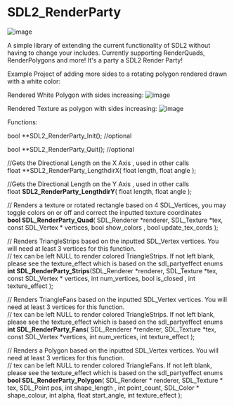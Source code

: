 # SDL2_RenderParty

![image](https://github.com/pawbyte/SDL2_RenderParty/blob/main/images/sdl2_renderparty_logo.png?raw=true)

A simple library of extending the current functionality of SDL2 without having to change your includes. Currently supporting RenderQuads, RenderPolygons and more! It's a party a SDL2 Render Party!

Example Project of adding more sides to a rotating polygon rendered drawn with a white color:

Rendered White Polygon with sides increasing:
![image](https://raw.githubusercontent.com/pawbyte/SDL2_Render_Party/main/examples/SDL2_Render_Party_White_Polygon_Test.gif)

Rendered Texture as polygon with sides increasing:
![image](https://github.com/pawbyte/SDL2_RenderParty/blob/main/examples/sdl2_render_party_mk_spinner_polygon.gif?raw=true)


Functions:

bool **SDL2_RenderParty_Init();  //optional   
  
bool **SDL2_RenderParty_Quit(); //optional   
  
//Gets the Directional Length on the X Axis , used in other calls  
float **SDL2_RenderParty_LengthdirX( float length, float angle  );  
  
//Gets the Directional Length on the Y Axis , used in other calls   
float **SDL2_RenderParty_LengthdirY**( float length, float angle  );   
  
  
// Renders a texture or rotated rectangle based on 4 SDL_Vertices, you may toggle colors on or off and correct the inputted texture coordinates   
**bool SDL_RenderParty_Quad**( SDL_Renderer *renderer, SDL_Texture *tex, const SDL_Vertex * vertices, bool show_colors , bool update_tex_cords   );   
  

// Renders TriangleStrips based on the inputted SDL_Vertex vertices. You will need at least 3 vertices for this function.   
// tex can be left NULL to render colored TriangleStrips. If not left blank, please see the texture_effect which is based on the sdl_partyeffect enums   
**int SDL_RenderParty_Strips**(SDL_Renderer *renderer, SDL_Texture *tex, const SDL_Vertex * vertices, int num_vertices, bool is_closed , int texture_effect   );   
  
  
// Renders TriangleFans based on the inputted SDL_Vertex vertices. You will need at least 3 vertices for this function.   
// tex can be left NULL to render colored TriangleStrips. If not left blank, please see the texture_effect which is based on the sdl_partyeffect enums   
**int SDL_RenderParty_Fans**( SDL_Renderer *renderer, SDL_Texture *tex, const SDL_Vertex *vertices, int num_vertices, int texture_effect  );   
  
  
// Renders a Polygon based on the inputted SDL_Vertex vertices. You will need at least 3 vertices for this function.   
// tex can be left NULL to render colored TriangleFans. If not left blank, please see the texture_effect which is based on the sdl_partyeffect enums   
**bool SDL_RenderParty_Polygon**( SDL_Renderer * renderer, SDL_Texture * tex, SDL_Point pos, int shape_length , int point_count, SDL_Color * shape_colour, int alpha, float start_angle, int texture_effect  );   

  
